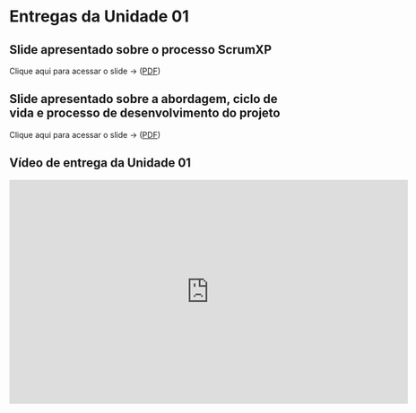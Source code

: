 # Entregas da Unidade 01

<!-- TODO: tentar colocar o iframe embed do slide :P -->

## Slide apresentado sobre o processo ScrumXP

Clique aqui para acessar o slide -> ([PDF](Apresentacao_de_prototipo.pdf))

## Slide apresentado sobre a abordagem, ciclo de vida e processo de desenvolvimento do projeto

Clique aqui para acessar o slide -> ([PDF](Analise_do_Produto.pdf))

## Vídeo de entrega da Unidade 01

<iframe width="711" height="400" src="https://www.youtube.com/embed/NyT2i6JT3Eg" title="Entrega Unidade 1 - Pentágono Cabeludo" frameborder="0" allow="accelerometer; autoplay; clipboard-write; encrypted-media; gyroscope; picture-in-picture; web-share" allowfullscreen></iframe>